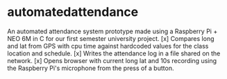 # automatedattendance
An automated attendance system prototype made using a Raspberry Pi + NEO 6M in C for our first semester university project.
 [x] Compares long and lat from GPS with cpu time against hardcoded values for the class location and schedule.
 [x] Writes the attendance log in a file shared on the network. 
 [x] Opens browser with current long lat and 10s recording using the Raspberry Pi's microphone from the press of a button.
